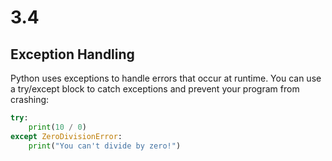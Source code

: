 # 3.4
## Exception Handling 
Python uses exceptions to handle errors that occur at runtime.
You can use a try/except block to catch exceptions and prevent your program from crashing:
````python
try:
    print(10 / 0)
except ZeroDivisionError:
    print("You can't divide by zero!")
````
